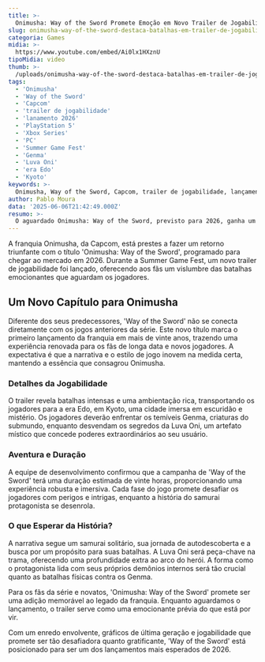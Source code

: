 ```yaml
---
title: >-
  Onimusha: Way of the Sword Promete Emoção em Novo Trailer de Jogabilidade
slug: onimusha-way-of-the-sword-destaca-batalhas-em-trailer-de-jogabilidade
categoria: Games
midia: >-
  https://www.youtube.com/embed/Ai0lx1HXznU
tipoMidia: video
thumb: >-
  /uploads/onimusha-way-of-the-sword-destaca-batalhas-em-trailer-de-jogabilidade-preview.jpg
tags:
  - 'Onimusha'
  - 'Way of the Sword'
  - 'Capcom'
  - 'trailer de jogabilidade'
  - 'lanamento 2026'
  - 'PlayStation 5'
  - 'Xbox Series'
  - 'PC'
  - 'Summer Game Fest'
  - 'Genma'
  - 'Luva Oni'
  - 'era Edo'
  - 'Kyoto'
keywords: >-
  Onimusha, Way of the Sword, Capcom, trailer de jogabilidade, lançamento 2026, PlayStation 5, Xbox Series, PC, Summer Game Fest, Genma, Luva Oni, era Edo, Kyoto
author: Pablo Moura
data: '2025-06-06T21:42:49.000Z'
resumo: >-
  O aguardado Onimusha: Way of the Sword, previsto para 2026, ganha um trailer de jogabilidade que destaca suas intensas batalhas. O jogo será lançado para PlayStation 5, Xbox Series e PC, marcando o retorno da franquia após duas décadas.
---
```


A franquia Onimusha, da Capcom, está prestes a fazer um retorno triunfante com o título 'Onimusha: Way of the Sword', programado para chegar ao mercado em 2026. Durante a Summer Game Fest, um novo trailer de jogabilidade foi lançado, oferecendo aos fãs um vislumbre das batalhas emocionantes que aguardam os jogadores. 

## Um Novo Capítulo para Onimusha

Diferente dos seus predecessores, 'Way of the Sword' não se conecta diretamente com os jogos anteriores da série. Este novo título marca o primeiro lançamento da franquia em mais de vinte anos, trazendo uma experiência renovada para os fãs de longa data e novos jogadores. A expectativa é que a narrativa e o estilo de jogo inovem na medida certa, mantendo a essência que consagrou Onimusha.

### Detalhes da Jogabilidade

O trailer revela batalhas intensas e uma ambientação rica, transportando os jogadores para a era Edo, em Kyoto, uma cidade imersa em escuridão e mistério. Os jogadores deverão enfrentar os temíveis Genma, criaturas do submundo, enquanto desvendam os segredos da Luva Oni, um artefato místico que concede poderes extraordinários ao seu usuário. 

### Aventura e Duração

A equipe de desenvolvimento confirmou que a campanha de 'Way of the Sword' terá uma duração estimada de vinte horas, proporcionando uma experiência robusta e imersiva. Cada fase do jogo promete desafiar os jogadores com perigos e intrigas, enquanto a história do samurai protagonista se desenrola.

### O que Esperar da História?

A narrativa segue um samurai solitário, sua jornada de autodescoberta e a busca por um propósito para suas batalhas. A Luva Oni será peça-chave na trama, oferecendo uma profundidade extra ao arco do herói. A forma como o protagonista lida com seus próprios demônios internos será tão crucial quanto as batalhas físicas contra os Genma.

Para os fãs da série e novatos, 'Onimusha: Way of the Sword' promete ser uma adição memorável ao legado da franquia. Enquanto aguardamos o lançamento, o trailer serve como uma emocionante prévia do que está por vir.

Com um enredo envolvente, gráficos de última geração e jogabilidade que promete ser tão desafiadora quanto gratificante, 'Way of the Sword' está posicionado para ser um dos lançamentos mais esperados de 2026.